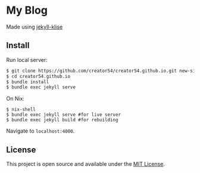 # My Blog

Made using <a href="https://github.com/piharpi/jekyll-klise" target="_blank"
rel="noopener">jekyll-klise</a>

## Install

Run local server:

```bash
$ git clone https://github.com/creator54/creator54.github.io.git new-site
$ cd creator54.github.io
$ bundle install
$ bundle exec jekyll serve
```

On Nix:

```
$ nix-shell
$ bundle exec jekyll serve #for live server
$ bundle exec jekyll build #for rebuilding
```

Navigate to `localhost:4000`.

## License

This project is open source and available under the [MIT License](LICENSE).

